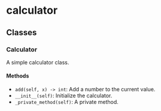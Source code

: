 # calculator

## Classes

### Calculator

A simple calculator class.

#### Methods

- `add(self, x) -> int`: Add a number to the current value.
- `__init__(self)`: Initialize the calculator.
- `_private_method(self)`: A private method.
